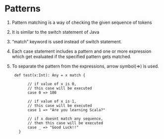 # Patterns 
1. Pattern matching is a way of checking the given sequence of tokens

1. It is similar to the switch statement of Java

1.  “match” keyword is used instead of switch statement.

1. Each case statement includes a pattern and one or more expression which get evaluated if the specified pattern gets matched. 

1. To separate the pattern from the expressions, arrow symbol(=>) is used.

   ```$xslt
    def test(x:Int): Any = x match {
            
          // if value of x is 0,
          // this case will be executed
          case 0 => 100
            
          // if value of x is 1, 
          // this case will be executed
          case 1 => "Are you learning Scala?"
            
          // if x doesnt match any sequence,
          // then this case will be executed
          case _ => "Good Luck!!"
      }
   ```
